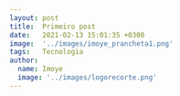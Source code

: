 ```yaml
---
layout: post
title:  Primeiro post
date:   2021-02-13 15:01:35 +0300
image:  '../images/imoye_prancheta1.png'
tags:   Tecnologia
author:
  name: Imoye
  image: '../images/logorecorte.png'
---
```

